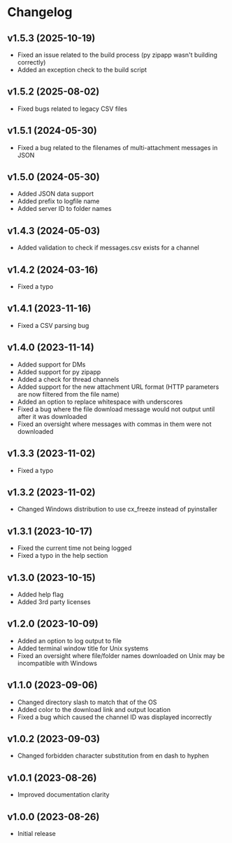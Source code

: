 Changelog
========================

v1.5.3 (2025-10-19)
------------------------
* Fixed an issue related to the build process (py zipapp wasn't building correctly)
* Added an exception check to the build script

v1.5.2 (2025-08-02)
------------------------
* Fixed bugs related to legacy CSV files

v1.5.1 (2024-05-30)
------------------------
* Fixed a bug related to the filenames of multi-attachment messages in JSON

v1.5.0 (2024-05-30)
------------------------
* Added JSON data support
* Added prefix to logfile name
* Added server ID to folder names

v1.4.3 (2024-05-03)
------------------------
* Added validation to check if messages.csv exists for a channel

v1.4.2 (2024-03-16)
------------------------
* Fixed a typo

v1.4.1 (2023-11-16)
------------------------
* Fixed a CSV parsing bug

v1.4.0 (2023-11-14)
------------------------
* Added support for DMs
* Added support for py zipapp
* Added a check for thread channels
* Added support for the new attachment URL format (HTTP parameters are now filtered from the file name)
* Added an option to replace whitespace with underscores
* Fixed a bug where the file download message would not output until after it was downloaded
* Fixed an oversight where messages with commas in them were not downloaded

v1.3.3 (2023-11-02)
------------------------
* Fixed a typo

v1.3.2 (2023-11-02)
------------------------
* Changed Windows distribution to use cx_freeze instead of pyinstaller

v1.3.1 (2023-10-17)
------------------------
* Fixed the current time not being logged
* Fixed a typo in the help section

v1.3.0 (2023-10-15)
------------------------
* Added help flag
* Added 3rd party licenses

v1.2.0 (2023-10-09)
------------------------
* Added an option to log output to file
* Added terminal window title for Unix systems
* Fixed an oversight where file/folder names downloaded on Unix may be incompatible with Windows

v1.1.0 (2023-09-06)
------------------------
* Changed directory slash to match that of the OS
* Added color to the download link and output location
* Fixed a bug which caused the channel ID was displayed incorrectly

v1.0.2 (2023-09-03)
------------------------
* Changed forbidden character substitution from en dash to hyphen

v1.0.1 (2023-08-26)
------------------------
* Improved documentation clarity

v1.0.0 (2023-08-26)
------------------------
* Initial release
